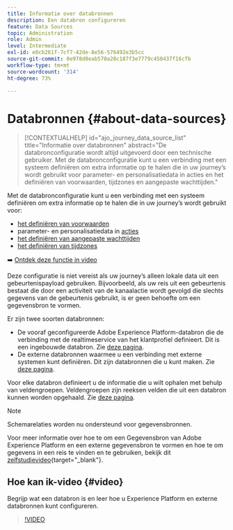 ```yaml
---
title: Informatie over databronnen
description: Een databron configureren
feature: Data Sources
topic: Administration
role: Admin
level: Intermediate
exl-id: e0cb261f-7cf7-42de-8e56-576492e3b5cc
source-git-commit: 0e978d0eab570a28c187f3e7779c450437f16cfb
workflow-type: tm+mt
source-wordcount: '314'
ht-degree: 73%

---
```


# Databronnen {#about-data-sources}

>[!CONTEXTUALHELP]
>id="ajo_journey_data_source_list"
>title="Informatie over databronnen"
>abstract="De databronconfiguratie wordt altijd uitgevoerd door een technische gebruiker. Met de databronconfiguratie kunt u een verbinding met een systeem definiëren om extra informatie op te halen die in uw journey’s wordt gebruikt voor parameter- en personalisatiedata in acties en het definiëren van voorwaarden, tijdzones en aangepaste wachttijden."

Met de databronconfiguratie kunt u een verbinding met een systeem definiëren om extra informatie op te halen die in uw journey’s wordt gebruikt voor:

* [het definiëren van voorwaarden](../building-journeys/condition-activity.md)
* parameter- en personalisatiedata in [acties](../action/action.md)
* [het definiëren van aangepaste wachttijden](../building-journeys/wait-activity.md#custom)
* [het definiëren van tijdzones](../building-journeys/timezone-management.md)

➡️ [Ontdek deze functie in video](#video)

Deze configuratie is niet vereist als uw journey’s alleen lokale data uit een gebeurtenispayload gebruiken. Bijvoorbeeld, als uw reis uit een gebeurtenis bestaat die door een activiteit van de kanaalactie wordt gevolgd die slechts gegevens van de gebeurtenis gebruikt, is er geen behoefte om een gegevensbron te vormen.

Er zijn twee soorten databronnen:

* De vooraf geconfigureerde Adobe Experience Platform-databron die de verbinding met de realtimeservice van het klantprofiel definieert. Dit is een ingebouwde databron. Zie [deze pagina](../datasource/adobe-experience-platform-data-source.md).
* De externe databronnen waarmee u een verbinding met externe systemen kunt definiëren. Dit zijn databronnen die u kunt maken. Zie [deze pagina](../datasource/external-data-sources.md).

Voor elke databron definieert u de informatie die u wilt ophalen met behulp van veldengroepen. Veldengroepen zijn reeksen velden die uit een databron kunnen worden opgehaald. Zie [deze pagina](../datasource/configure-data-sources.md#define-field-groups).

>[!NOTE]
>
>Schemarelaties worden nu ondersteund voor gegevensbronnen.

Voor meer informatie over hoe te om een Gegevensbron van Adobe Experience Platform en een externe gegevensbron te vormen en hoe te om gegevens in een reis te vinden en te gebruiken, bekijk dit [zelfstudievideo](https://experienceleague.adobe.com/docs/journey-optimizer-learn/tutorials/journey-configuration/configure-data-sources.html){target=&quot;_blank&quot;}.

## Hoe kan ik-video {#video}

Begrijp wat een databron is en leer hoe u Experience Platform en externe databronnen kunt configureren.

>[!VIDEO](https://video.tv.adobe.com/v/334256?quality=12)

